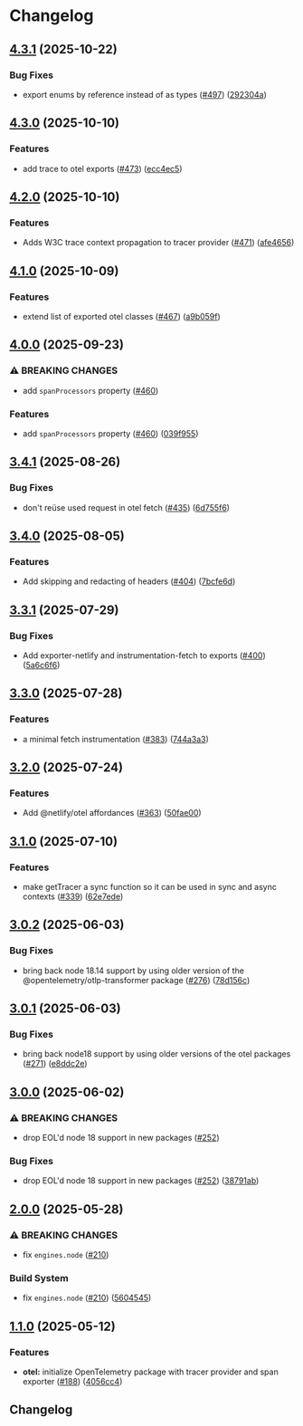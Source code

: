 # Changelog

## [4.3.1](https://github.com/netlify/primitives/compare/otel-v4.3.0...otel-v4.3.1) (2025-10-22)


### Bug Fixes

* export enums by reference instead of as types ([#497](https://github.com/netlify/primitives/issues/497)) ([292304a](https://github.com/netlify/primitives/commit/292304a5536791a8d186f2cbebf8f5f854fbf7db))

## [4.3.0](https://github.com/netlify/primitives/compare/otel-v4.2.0...otel-v4.3.0) (2025-10-10)


### Features

* add trace to otel exports ([#473](https://github.com/netlify/primitives/issues/473)) ([ecc4ec5](https://github.com/netlify/primitives/commit/ecc4ec53e91aef20d1c2009e08582c07f5e01470))

## [4.2.0](https://github.com/netlify/primitives/compare/otel-v4.1.0...otel-v4.2.0) (2025-10-10)


### Features

* Adds W3C trace context propagation to tracer provider ([#471](https://github.com/netlify/primitives/issues/471)) ([afe4656](https://github.com/netlify/primitives/commit/afe4656df5c3bed13ae8c3357205c07efa27c698))

## [4.1.0](https://github.com/netlify/primitives/compare/otel-v4.0.0...otel-v4.1.0) (2025-10-09)


### Features

* extend list of exported otel classes ([#467](https://github.com/netlify/primitives/issues/467)) ([a9b059f](https://github.com/netlify/primitives/commit/a9b059f7ea6ddf8683f520f267a3216c3ab7d9a4))

## [4.0.0](https://github.com/netlify/primitives/compare/otel-v3.4.1...otel-v4.0.0) (2025-09-23)


### ⚠ BREAKING CHANGES

* add `spanProcessors` property ([#460](https://github.com/netlify/primitives/issues/460))

### Features

* add `spanProcessors` property ([#460](https://github.com/netlify/primitives/issues/460)) ([039f955](https://github.com/netlify/primitives/commit/039f955d5de232f7cc1ee57e36a04233b14a2adb))

## [3.4.1](https://github.com/netlify/primitives/compare/otel-v3.4.0...otel-v3.4.1) (2025-08-26)


### Bug Fixes

* don't reüse used request in otel fetch ([#435](https://github.com/netlify/primitives/issues/435)) ([6d755f6](https://github.com/netlify/primitives/commit/6d755f6a081169f5b59b132c03e65bf955debc91))

## [3.4.0](https://github.com/netlify/primitives/compare/otel-v3.3.1...otel-v3.4.0) (2025-08-05)


### Features

* Add skipping and redacting of headers ([#404](https://github.com/netlify/primitives/issues/404)) ([7bcfe6d](https://github.com/netlify/primitives/commit/7bcfe6d636869edbf035da8a815d00a5979044c8))

## [3.3.1](https://github.com/netlify/primitives/compare/otel-v3.3.0...otel-v3.3.1) (2025-07-29)


### Bug Fixes

* Add exporter-netlify and instrumentation-fetch to exports ([#400](https://github.com/netlify/primitives/issues/400)) ([5a6c6f6](https://github.com/netlify/primitives/commit/5a6c6f616f165debe1fe6cff5dbc4a4224327220))

## [3.3.0](https://github.com/netlify/primitives/compare/otel-v3.2.0...otel-v3.3.0) (2025-07-28)


### Features

* a minimal fetch instrumentation ([#383](https://github.com/netlify/primitives/issues/383)) ([744a3a3](https://github.com/netlify/primitives/commit/744a3a39851800fd7220080e7322b8ed38b84391))

## [3.2.0](https://github.com/netlify/primitives/compare/otel-v3.1.0...otel-v3.2.0) (2025-07-24)


### Features

* Add @netlify/otel affordances ([#363](https://github.com/netlify/primitives/issues/363)) ([50fae00](https://github.com/netlify/primitives/commit/50fae00cfae69fcfeed18f24e39f51066cdbcee0))

## [3.1.0](https://github.com/netlify/primitives/compare/otel-v3.0.2...otel-v3.1.0) (2025-07-10)


### Features

* make getTracer a sync function so it can be used in sync and async contexts ([#339](https://github.com/netlify/primitives/issues/339)) ([62e7ede](https://github.com/netlify/primitives/commit/62e7ede177212baaf1939220eba1dc91ac3460b4))

## [3.0.2](https://github.com/netlify/primitives/compare/otel-v3.0.1...otel-v3.0.2) (2025-06-03)


### Bug Fixes

* bring back node 18.14 support by using older version of the @opentelemetry/otlp-transformer package ([#276](https://github.com/netlify/primitives/issues/276)) ([78d156c](https://github.com/netlify/primitives/commit/78d156cdc520a2b53a5d1830b95a4a58cae445f2))

## [3.0.1](https://github.com/netlify/primitives/compare/otel-v3.0.0...otel-v3.0.1) (2025-06-03)


### Bug Fixes

* bring back node18 support by using older versions of the otel packages ([#271](https://github.com/netlify/primitives/issues/271)) ([e8ddc2e](https://github.com/netlify/primitives/commit/e8ddc2e8ed8378d5ca162ed3f681aa9b409db6d1))

## [3.0.0](https://github.com/netlify/primitives/compare/otel-v2.0.0...otel-v3.0.0) (2025-06-02)


### ⚠ BREAKING CHANGES

* drop EOL'd node 18 support in new packages ([#252](https://github.com/netlify/primitives/issues/252))

### Bug Fixes

* drop EOL'd node 18 support in new packages ([#252](https://github.com/netlify/primitives/issues/252)) ([38791ab](https://github.com/netlify/primitives/commit/38791ab91dcbf1f05093ba123eaccdf960a2d6e7))

## [2.0.0](https://github.com/netlify/primitives/compare/otel-v1.1.0...otel-v2.0.0) (2025-05-28)


### ⚠ BREAKING CHANGES

* fix `engines.node` ([#210](https://github.com/netlify/primitives/issues/210))

### Build System

* fix `engines.node` ([#210](https://github.com/netlify/primitives/issues/210)) ([5604545](https://github.com/netlify/primitives/commit/56045450d0f6c24988a8956c1946209bda4502bc))

## [1.1.0](https://github.com/netlify/primitives/compare/otel-v1.0.0...otel-v1.1.0) (2025-05-12)


### Features

* **otel:** initialize OpenTelemetry package with tracer provider and span exporter ([#188](https://github.com/netlify/primitives/issues/188)) ([4056cc4](https://github.com/netlify/primitives/commit/4056cc4d1631ac0b7f94b7aac578a0e7b48defb6))

## Changelog
